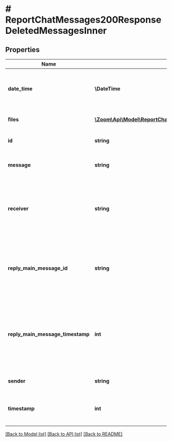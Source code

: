 # # ReportChatMessages200ResponseDeletedMessagesInner

## Properties

Name | Type | Description | Notes
------------ | ------------- | ------------- | -------------
**date_time** | **\DateTime** | The timestamp at which the chat message was sent. | [optional]
**files** | [**\Zoom\Api\Model\ReportChatMessages200ResponseDeletedMessagesInnerFilesInner[]**](ReportChatMessages200ResponseDeletedMessagesInnerFilesInner.md) | Information about the chat files. | [optional]
**id** | **string** | The chat message&#39;s ID. | [optional]
**message** | **string** | The contents of the chat message. | [optional]
**receiver** | **string** | The chat message&#39;s recipient. This field only returns if the chat session &#x60;type&#x60; value is &#x60;1:1&#x60;. | [optional]
**reply_main_message_id** | **string** | The reply message&#39;s unique ID. The API only returns this value if the message is a reply message. | [optional]
**reply_main_message_timestamp** | **int** | A timestamp of when the reply message was sent. The API only returns this value if the message is a reply message. | [optional]
**sender** | **string** | The chat message&#39;s sender. | [optional]
**timestamp** | **int** | The message&#39;s timestamp, in milliseconds. | [optional]

[[Back to Model list]](../../README.md#models) [[Back to API list]](../../README.md#endpoints) [[Back to README]](../../README.md)
